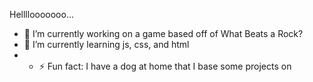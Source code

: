 Hellllooooooo...
- 🔭 I’m currently working on a game based off of What Beats a Rock?
- 🌱 I’m currently learning js, css, and html
-   - ⚡ Fun fact: I have a dog at home that I base some projects on

